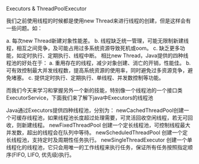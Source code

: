 

Executors  &  ThreadPoolExecutor


我们之前使用线程的时候都是使用new Thread来进行线程的创建，但是这样会有一些问题。如：

a. 每次new Thread新建对象性能差。
b. 线程缺乏统一管理，可能无限制新建线程，相互之间竞争，及可能占用过多系统资源导致死机或oom。
c. 缺乏更多功能，如定时执行、定期执行、线程中断。
相比new Thread，Java提供的四种线程池的好处在于：
a. 重用存在的线程，减少对象创建、消亡的开销，性能佳。
b. 可有效控制最大并发线程数，提高系统资源的使用率，同时避免过多资源竞争，避免堵塞。
c. 提供定时执行、定期执行、单线程、并发数控制等功能。

而我们今天来学习和掌握另外一个新的技能，特别像一个线程池的一个接口类ExecutorService，下面我们来了解下java中Executors的线程池

Java通过Executors提供四种线程池，分别为：
newCachedThreadPool创建一个可缓存线程池，如果线程池长度超过处理需要，可灵活回收空闲线程，若无可回收，则新建线程。
newFixedThreadPool 创建一个定长线程池，可控制线程最大并发数，超出的线程会在队列中等待。
newScheduledThreadPool 创建一个定长线程池，支持定时及周期性任务执行。
newSingleThreadExecutor 创建一个单线程化的线程池，它只会用唯一的工作线程来执行任务，保证所有任务按照指定顺序(FIFO, LIFO, 优先级)执行。







